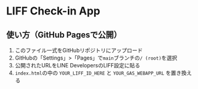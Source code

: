 # LIFF Check-in App

## 使い方（GitHub Pagesで公開）

1. このファイル一式をGitHubリポジトリにアップロード
2. GitHubの「Settings」>「Pages」で`main`ブランチの`/ (root)`を選択
3. 公開されたURLをLINE DevelopersのLIFF設定に貼る
4. `index.html`の中の `YOUR_LIFF_ID_HERE` と `YOUR_GAS_WEBAPP_URL` を置き換える
